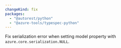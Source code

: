 ```yaml
---
changeKind: fix
packages:
  - "@autorest/python"
  - "@azure-tools/typespec-python"
---
```


Fix serialization error when setting model property with `azure.core.serialization.NULL`.
